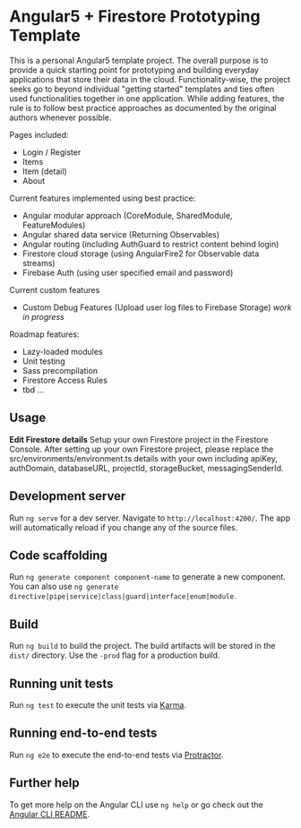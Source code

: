 # Angular5 + Firestore Prototyping Template

This is a personal Angular5 template project. The overall purpose is to provide a quick starting point for prototyping and building everyday applications that store their data in the cloud. Functionality-wise, the project seeks go to beyond individual "getting started" templates and ties often used functionalities together in one application. While adding features, the rule is to follow best practice approaches as documented by the original authors whenever possible.

Pages included:
* Login / Register
* Items
* Item (detail)
* About

Current features implemented using best practice:
* Angular modular approach (CoreModule, SharedModule, FeatureModules)
* Angular shared data service (Returning Observables)
* Angular routing (including AuthGuard to restrict content behind login)
* Firestore cloud storage (using AngularFire2 for Observable data streams)
* Firebase Auth (using user specified email and password)

Current custom features
* Custom Debug Features (Upload user log files to Firebase Storage) *work in progress*

Roadmap features:
* Lazy-loaded modules
* Unit testing
* Sass precompilation
* Firestore Access Rules
* tbd ...

## Usage

**Edit Firestore details**
Setup your own Firestore project in the Firestore Console. 
After setting up your own Firestore project, please replace the src/environments/environment.ts details with your own including apiKey, authDomain, databaseURL, projectId, storageBucket, messagingSenderId. 

## Development server

Run `ng serve` for a dev server. Navigate to `http://localhost:4200/`. The app will automatically reload if you change any of the source files.

## Code scaffolding

Run `ng generate component component-name` to generate a new component. You can also use `ng generate directive|pipe|service|class|guard|interface|enum|module`.

## Build

Run `ng build` to build the project. The build artifacts will be stored in the `dist/` directory. Use the `-prod` flag for a production build.

## Running unit tests

Run `ng test` to execute the unit tests via [Karma](https://karma-runner.github.io).

## Running end-to-end tests

Run `ng e2e` to execute the end-to-end tests via [Protractor](http://www.protractortest.org/).

## Further help

To get more help on the Angular CLI use `ng help` or go check out the [Angular CLI README](https://github.com/angular/angular-cli/blob/master/README.md).
